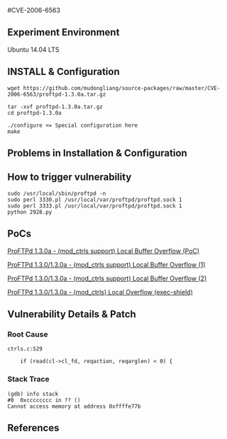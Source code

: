 #CVE-2006-6563

## Experiment Environment

Ubuntu 14.04 LTS

## INSTALL & Configuration

```
wget https://github.com/mudongliang/source-packages/raw/master/CVE-2006-6563/proftpd-1.3.0a.tar.gz

tar -xvf proftpd-1.3.0a.tar.gz
cd proftpd-1.3.0a

./configure	<= Special configuration here
make
```

## Problems in Installation & Configuration

## How to trigger vulnerability

```
sudo /usr/local/sbin/proftpd -n
sudo perl 3330.pl /usr/local/var/proftpd/proftpd.sock 1
sudo perl 3333.pl /usr/local/var/proftpd/proftpd.sock 1
python 2928.py
```

## PoCs

[ProFTPd 1.3.0a - (mod_ctrls support) Local Buffer Overflow (PoC)](https://www.exploit-db.com/exploits/2928/)

[ProFTPd 1.3.0/1.3.0a - (mod_ctrls support) Local Buffer Overflow (1)](https://www.exploit-db.com/exploits/3330/)

[ProFTPd 1.3.0/1.3.0a - (mod_ctrls support) Local Buffer Overflow (2)](https://www.exploit-db.com/exploits/3333/)

[ProFTPd 1.3.0/1.3.0a - (mod_ctrls) Local Overflow (exec-shield)](https://www.exploit-db.com/exploits/3730/)

## Vulnerability Details & Patch

### Root Cause

```
ctrls.c:529

	if (read(cl->cl_fd, reqaction, reqarglen) < 0) {
```

### Stack Trace

```
(gdb) info stack
#0  0xcccccccc in ?? ()
Cannot access memory at address 0xffffe77b
```

## References
